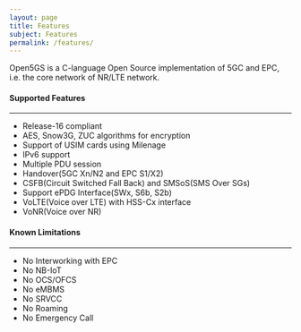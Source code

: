 ```yaml
---
layout: page
title: Features
subject: Features
permalink: /features/
---
```


Open5GS is a C-language Open Source implementation of 5GC and EPC, i.e. the core network of NR/LTE network.

#### Supported Features
---

- Release-16 compliant
- AES, Snow3G, ZUC algorithms for encryption
- Support of USIM cards using Milenage
- IPv6 support
- Multiple PDU session
- Handover(5GC Xn/N2 and EPC S1/X2)
- CSFB(Circuit Switched Fall Back) and SMSoS(SMS Over SGs)
- Support ePDG Interface(SWx, S6b, S2b)
- VoLTE(Voice over LTE) with HSS-Cx interface
- VoNR(Voice over NR)

#### Known Limitations
---

- No Interworking with EPC
- No NB-IoT
- No OCS/OFCS
- No eMBMS
- No SRVCC
- No Roaming
- No Emergency Call
